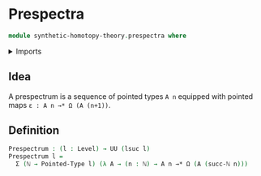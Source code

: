 # Prespectra

```agda
module synthetic-homotopy-theory.prespectra where
```

<details><summary>Imports</summary>

```agda
open import elementary-number-theory.natural-numbers
open import foundation.dependent-pair-types
open import foundation.universe-levels
open import structured-types.pointed-maps
open import structured-types.pointed-types
open import synthetic-homotopy-theory.loop-spaces
```

</details>

## Idea

A prespectrum is a sequence of pointed types `A n` equipped with pointed maps `ε : A n →* Ω (A (n+1))`.

## Definition

```agda
Prespectrum : (l : Level) → UU (lsuc l)
Prespectrum l =
  Σ (ℕ → Pointed-Type l) (λ A → (n : ℕ) → A n →* Ω (A (succ-ℕ n)))
```
